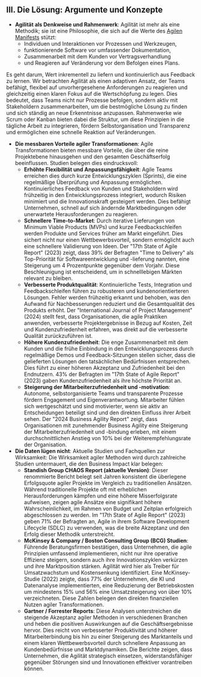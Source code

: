 ## III. Die Lösung: Argumente und Konzepte

- **Agilität als Denkweise und Rahmenwerk**: Agilität ist mehr als eine Methodik; sie ist eine Philosophie, die sich auf die Werte des [Agilen Manifests](https://agilemanifesto.org/iso/de/manifesto.html) stützt: 
    - Individuen und Interaktionen vor Prozessen und Werkzeugen,
    - funktionierende Software vor umfassender Dokumentation,
    - Zusammenarbeit mit dem Kunden vor Vertragsverhandlung 
    - und Reagieren auf Veränderung vor dem Befolgen eines Plans.
 
Es geht darum, Wert inkrementell zu liefern und kontinuierlich aus Feedback zu lernen. Wir betrachten Agilität als einen adaptiven Ansatz, der Teams befähigt, flexibel auf unvorhergesehene Anforderungen zu reagieren und gleichzeitig einen klaren Fokus auf die Wertschöpfung zu legen. Dies bedeutet, dass Teams nicht nur Prozesse befolgen, sondern aktiv mit Stakeholdern zusammenarbeiten, um die bestmögliche Lösung zu finden und sich ständig an neue Erkenntnisse anzupassen. Rahmenwerke wie Scrum oder Kanban bieten dabei die Struktur, um diese Prinzipien in die tägliche Arbeit zu integrieren, fördern Selbstorganisation und Transparenz und ermöglichen eine schnelle Reaktion auf Veränderungen.

- **Die messbaren Vorteile agiler Transformationen**: Agile Transformationen bieten messbare Vorteile, die über die reine Projektebene hinausgehen und den gesamten Geschäftserfolg beeinflussen. Studien belegen dies eindrucksvoll: 
    - **Erhöhte Flexibilität und Anpassungsfähigkeit**: Agile Teams erreichen dies durch kurze Entwicklungszyklen (Sprints), die eine regelmäßige Überprüfung und Anpassung ermöglichen. Kontinuierliches Feedback von Kunden und Stakeholdern wird frühzeitig in den Entwicklungsprozess integriert, wodurch Risiken minimiert und die Innovationskraft gesteigert werden. Dies befähigt Unternehmen, schnell auf sich ändernde Marktbedingungen oder unerwartete Herausforderungen zu reagieren.
    - **Schnellere Time-to-Market**: Durch iterative Lieferungen von Minimum Viable Products (MVPs) und kurze Feedbackschleifen werden Produkte und Services früher am Markt eingeführt. Dies sichert nicht nur einen Wettbewerbsvorteil, sondern ermöglicht auch eine schnellere Validierung von Ideen. Der "17th State of Agile Report" (2023) zeigt, dass 39% der Befragten "Time to Delivery" als Top-Priorität für Softwareentwicklung und -lieferung nannten, eine Steigerung um 4 Prozentpunkte gegenüber dem Vorjahr. Diese Beschleunigung ist entscheidend, um in schnelllebigen Märkten relevant zu bleiben.
    - **Verbesserte Produktqualität**: Kontinuierliche Tests, Integration und Feedbackschleifen führen zu robusteren und kundenorientierteren Lösungen. Fehler werden frühzeitig erkannt und behoben, was den Aufwand für Nachbesserungen reduziert und die Gesamtqualität des Produkts erhöht. Der "International Journal of Project Management" (2024) stellt fest, dass Organisationen, die agile Praktiken anwenden, verbesserte Projektergebnisse in Bezug auf Kosten, Zeit und Kundenzufriedenheit erfahren, was direkt auf die verbesserte Qualität zurückzuführen ist.
    - **Höhere Kundenzufriedenheit**: Die enge Zusammenarbeit mit dem Kunden und die frühe Einbindung in den Entwicklungsprozess durch regelmäßige Demos und Feedback-Sitzungen stellen sicher, dass die gelieferten Lösungen den tatsächlichen Bedürfnissen entsprechen. Dies führt zu einer höheren Akzeptanz und Zufriedenheit bei den Endnutzern. 43% der Befragten im "17th State of Agile Report" (2023) gaben Kundenzufriedenheit als ihre höchste Priorität an.
    - **Steigerung der Mitarbeiterzufriedenheit und -motivation**: Autonome, selbstorganisierte Teams und transparente Prozesse fördern Engagement und Eigenverantwortung. Mitarbeiter fühlen sich wertgeschätzt und sind motivierter, wenn sie aktiv an Entscheidungen beteiligt sind und den direkten Einfluss ihrer Arbeit sehen. Der "2024 Business Agility Report" zeigt, dass Organisationen mit zunehmender Business Agility eine Steigerung der Mitarbeiterzufriedenheit und -bindung erleben, mit einem durchschnittlichen Anstieg von 10% bei der Weiterempfehlungsrate der Organisation.
- **Die Daten lügen nicht**:  Aktuelle Studien und Fachquellen zur Wirksamkeit: Die Wirksamkeit agiler Methoden wird durch zahlreiche Studien untermauert, die den Business Impact klar belegen:
    - **Standish Group CHAOS Report (aktuelle Version)**: Dieser renommierte Bericht belegt seit Jahren konsistent die überlegene Erfolgsquote agiler Projekte im Vergleich zu traditionellen Ansätzen. Während traditionelle Projekte oft mit erheblichen Herausforderungen kämpfen und eine höhere Misserfolgsrate aufweisen, zeigen agile Ansätze eine signifikant höhere Wahrscheinlichkeit, im Rahmen von Budget und Zeitplan erfolgreich abgeschlossen zu werden. Im "17th State of Agile Report" (2023) geben 71% der Befragten an, Agile in ihrem Software Development Lifecycle (SDLC) zu verwenden, was die breite Akzeptanz und den Erfolg dieser Methodik unterstreicht. 
    - **McKinsey & Company / Boston Consulting Group (BCG) Studien**: Führende Beratungsfirmen bestätigen, dass Unternehmen, die agile Prinzipien umfassend implementieren, nicht nur ihre operative Effizienz steigern, sondern auch ihre Innovationszyklen verkürzen und ihre Marktposition stärken. Agilität wird hier als Treiber für Umsatzwachstum und Kostensenkung identifiziert. Eine McKinsey-Studie (2022) zeigte, dass 77% der Unternehmen, die KI und Datenanalyse implementierten, eine Reduzierung der Betriebskosten um mindestens 15% und 56% eine Umsatzsteigerung von über 10% verzeichneten. Diese Zahlen belegen den direkten finanziellen Nutzen agiler Transformationen.
    - **Gartner / Forrester Reports**: Diese Analysen unterstreichen die steigende Akzeptanz agiler Methoden in verschiedenen Branchen und heben die positiven Auswirkungen auf die Geschäftsergebnisse hervor. Dies reicht von verbesserter Produktivität und höherer Mitarbeiterbindung bis hin zu einer Steigerung des Marktanteils und einem klaren Wettbewerbsvorteil durch schnellere Anpassung an Kundenbedürfnisse und Marktdynamiken. Die Berichte zeigen, dass Unternehmen, die Agilität strategisch einsetzen, widerstandsfähiger gegenüber Störungen sind und Innovationen effektiver vorantreiben können.